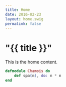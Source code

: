 ```yaml
---
title: Home
date: 2016-02-23
layout: home.swig
permalink: false
---
```


# "{{ title }}"

This is the home content.

``` elixir
defmodule Chamois do
	def spa(n), do: n * n
end
```
